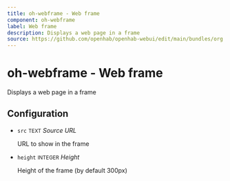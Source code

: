 ```yaml
---
title: oh-webframe - Web frame
component: oh-webframe
label: Web frame
description: Displays a web page in a frame
source: https://github.com/openhab/openhab-webui/edit/main/bundles/org.openhab.ui/doc/components/oh-webframe.md
---
```


# oh-webframe - Web frame

<!-- GENERATED componentDescription -->
Displays a web page in a frame
<!-- GENERATED /componentDescription -->

## Configuration

<!-- GENERATED props -->

- `src` <small>TEXT</small> _Source URL_

  URL to show in the frame

- `height` <small>INTEGER</small> _Height_

  Height of the frame (by default 300px)

<!-- GENERATED /props -->
